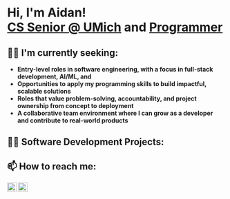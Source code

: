 <h1>Hi, I'm Aidan! <br/><a href="https://www.linkedin.com/in/aidan-barr/">CS Senior @ UMich</a> and <a href="https://github.com/aidanjbarr">Programmer</a>

<h2>👨‍💼 I'm currently seeking:</h2>

- <b>Entry-level roles in software engineering, with a focus in full-stack development, AI/ML, and </b>
- <b>Opportunities to apply my programming skills to build impactful, scalable solutions</b>
- <b>Roles that value problem-solving, accountability, and project ownership from concept to deployment</b>
- <b>A collaborative team environment where I can grow as a developer and contribute to real-world products</b>

<h2>👨‍💻 Software Development Projects:</h2>

<!--
- <b>Data Structures and Algorithms Practice (AlgoExpert)</b>
  - [Praciting DS & Algos in Python](https://github.com/joshmadakor1/Algorithms-Practice)
- <b>Full Stack Web App (React, NodeJS, Azure, and Machine Learning Components)</b>
  - [Image Analysis Middleware](https://github.com/joshmadakor1/4chan-Image-Analysis-Middleware-C964) <b><i>(Potentially NSFW)</b></i>
- <b>PowerShell</b>
  - [Windows EventLog: Failed RDP Logins Source IP to full GeoData Conversion](https://github.com/joshmadakor1/Sentinel-Lab)
  - [JWipe (Disk Wiping Utility)](https://github.com/joshmadakor1/Jwipe.PowerShell)
  - [Active Directory Bulk User Creation](https://github.com/joshmadakor1/AD_PS)
  - [FIM (File Integrity Monitor)](https://github.com/joshmadakor1/PowerShell-Integrity-FIM)
- <b>C# (.NET Desktop Applications)</b>
  - [Ransomware Proof of Concept (Encrypter)](https://github.com/joshmadakor1/EncrypterPOC)
  - [Ransomware Proof of Concept (Decrypter)](https://github.com/joshmadakor1/DecrypterPOC)
  - [Keylogger with Email Capability](https://github.com/joshmadakor1/Key-Logger-With-Email)
- <b>Python</b>
  - [Package Delivery Application (Datastructures and Algorithms Demo)](https://github.com/joshmadakor1/Package-Delivery-Pathfinding-Algorithm)
-->
  

<h2>📫 How to reach me:</h2>

[<img align="left" alt="AidanBarr | GMail" width="22px" src="https://cdn.jsdelivr.net/npm/simple-icons@v3/icons/gmail.svg" />][gmail]
[<img align="left" alt="AidanBarr | LinkedIn" width="22px" src="https://cdn.jsdelivr.net/npm/simple-icons@v3/icons/linkedin.svg" />][linkedin]

[gmail]: mailto:aidanjbarr@gmail.com
[linkedin]: https://linkedin.com/in/aidan-barr

<!--
**aidanjbarr/aidanjbarr** is a ✨ _special_ ✨ repository because its `README.md` (this file) appears on your GitHub profile.

Here are some ideas to get you started:

- 🔭 I’m currently working on ...
- 🌱 I’m currently learning ...
- 👯 I’m looking to collaborate on ...
- 🤔 I’m looking for help with ...
- 💬 Ask me about ...
- 📫 How to reach me: ...
- 😄 Pronouns: ...
- ⚡ Fun fact: ...
-->
